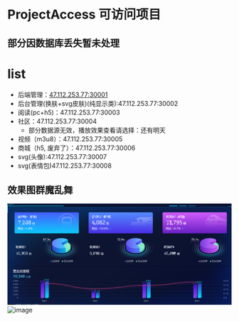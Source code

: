 # ProjectAccess 可访问项目

## 部分因数据库丢失暂未处理

# list
- 后端管理：[47.112.253.77:30001](http://47.112.253.77:30001/screen/effect)
- 后台管理(换肤+svg皮肤)(纯显示类):47.112.253.77:30002
- 阅读(pc+h5)：47.112.253.77:30003
- 社区：47.112.253.77:30004
  - 部分数据源无效，播放效果查看请选择：还有明天
- 视频（m3u8）：47.112.253.77:30005
- 商城（h5, 废弃了）：47.112.253.77:30006
- svg(头像):47.112.253.77:30007
- svg(表情包)47.112.253.77:30008

## 效果图群魔乱舞

![image](https://github.com/huiBuiling/ProjectAccess/blob/main/1.png)
![image](https://user-images.githubusercontent.com/20200628/191307912-9ec4de3f-4747-47a7-8fb7-483ccc1181db.png)

